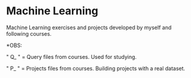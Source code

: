 # Machine Learning
Machine Learning exercises and projects developed by myself and following courses.

*OBS: 

" Q_ " = Query files from courses. Used for studying.

" P_ " = Projects files from courses. Building projects with a real dataset.

